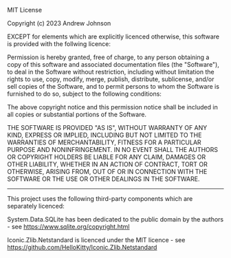 MIT License

Copyright (c) 2023 Andrew Johnson

EXCEPT for elements which are explicitly licenced otherwise, this software is
provided with the follwing licence:

Permission is hereby granted, free of charge, to any person obtaining a copy
of this software and associated documentation files (the "Software"), to deal
in the Software without restriction, including without limitation the rights
to use, copy, modify, merge, publish, distribute, sublicense, and/or sell
copies of the Software, and to permit persons to whom the Software is
furnished to do so, subject to the following conditions:

The above copyright notice and this permission notice shall be included in all
copies or substantial portions of the Software.

THE SOFTWARE IS PROVIDED "AS IS", WITHOUT WARRANTY OF ANY KIND, EXPRESS OR
IMPLIED, INCLUDING BUT NOT LIMITED TO THE WARRANTIES OF MERCHANTABILITY,
FITNESS FOR A PARTICULAR PURPOSE AND NONINFRINGEMENT. IN NO EVENT SHALL THE
AUTHORS OR COPYRIGHT HOLDERS BE LIABLE FOR ANY CLAIM, DAMAGES OR OTHER
LIABILITY, WHETHER IN AN ACTION OF CONTRACT, TORT OR OTHERWISE, ARISING FROM,
OUT OF OR IN CONNECTION WITH THE SOFTWARE OR THE USE OR OTHER DEALINGS IN THE
SOFTWARE.

-----

This project uses the following third-party components which are separately licenced:

System.Data.SQLite has been dedicated to the public domain by the authors -
see https://www.sqlite.org/copyright.html

Iconic.Zlib.Netstandard is licenced under the MIT licence - see 
https://github.com/HelloKitty/Iconic.Zlib.Netstandard


